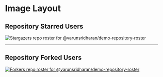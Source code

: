 # Image Layout

## Repository Starred Users
<!-- REPOSITORY_STARS:START -->
[![Stargazers repo roster for @varunsridharan/demo-repository-roster](https://raw.githubusercontent.com/varunsridharan/demo-repository-roster/blob/main/.github/roster/stars.svg)](https://raw.githubusercontent.com/varunsridharan/demo-repository-roster/stargazers)
<!-- REPOSITORY_STARS:END -->

---

## Repository Forked Users
<!-- REPOSITORY_FORKS:START -->
[![Forkers repo roster for @varunsridharan/demo-repository-roster](https://raw.githubusercontent.com/varunsridharan/demo-repository-roster/blob/main/.github/roster/forks.svg)](https://raw.githubusercontent.com/varunsridharan/demo-repository-roster/stargazers)
<!-- REPOSITORY_FORKS:END -->

